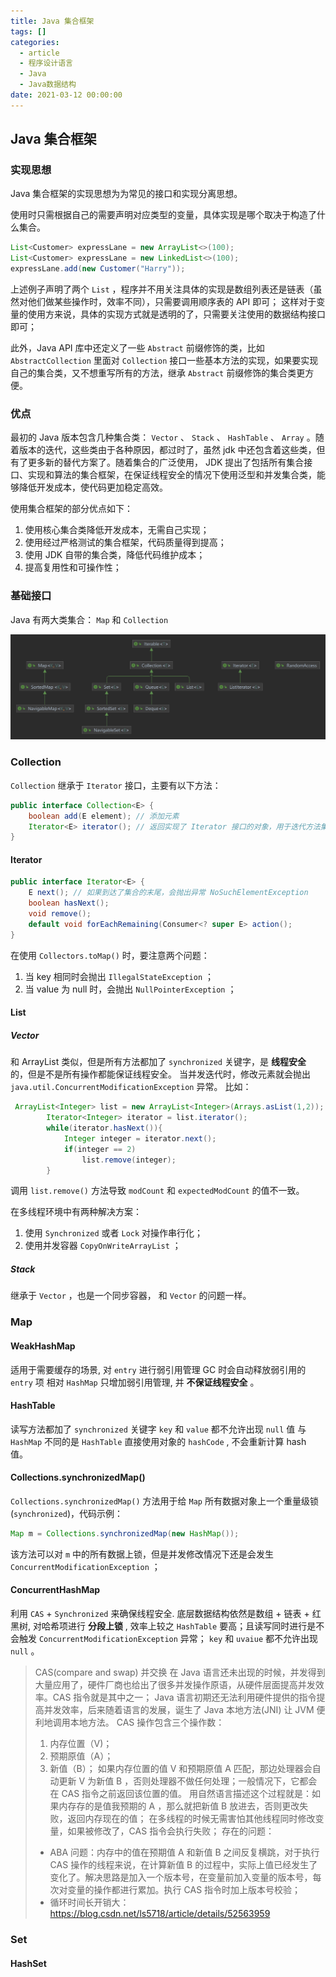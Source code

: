 ```yaml
---
title: Java 集合框架
tags: []
categories:
  - article
  - 程序设计语言
  - Java
  - Java数据结构
date: 2021-03-12 00:00:00
---
```


## Java 集合框架

### 实现思想

Java 集合框架的实现思想为为常见的接口和实现分离思想。

使用时只需根据自己的需要声明对应类型的变量，具体实现是哪个取决于构造了什么集合。

```JAVA
List<Customer> expressLane = new ArrayList<>(100);
List<Customer> expressLane = new LinkedList<>(100);
expressLane.add(new Customer("Harry"));
```

上述例子声明了两个 `List` ，程序并不用关注具体的实现是数组列表还是链表（虽然对他们做某些操作时，效率不同），只需要调用顺序表的 API 即可；
这样对于变量的使用方来说，具体的实现方式就是透明的了，只需要关注使用的数据结构接口即可；

此外，Java API 库中还定义了一些 `Abstract` 前缀修饰的类，比如 `AbstractCollection` 里面对 `Collection` 接口一些基本方法的实现，如果要实现自己的集合类，又不想重写所有的方法，继承 `Abstract` 前缀修饰的集合类更方便。

### 优点

最初的 Java 版本包含几种集合类： `Vector` 、 `Stack` 、 `HashTable` 、 `Array` 。随着版本的迭代，这些类由于各种原因，都过时了，虽然 jdk 中还包含着这些类，但有了更多新的替代方案了。随着集合的广泛使用， JDK 提出了包括所有集合接口、实现和算法的集合框架，在保证线程安全的情况下使用泛型和并发集合类，能够降低开发成本，使代码更加稳定高效。

使用集合框架的部分优点如下：

1. 使用核心集合类降低开发成本，无需自己实现；
2. 使用经过严格测试的集合框架，代码质量得到提高；
3. 使用 JDK 自带的集合类，降低代码维护成本；
4. 提高复用性和可操作性；

### 基础接口

Java 有两大类集合： `Map` 和 `Collection`

![picture 1](../../../../../assets/%E7%A8%8B%E5%BA%8F%E8%AE%BE%E8%AE%A1%E8%AF%AD%E8%A8%80/Java/Java%E6%95%B0%E6%8D%AE%E7%BB%93%E6%9E%84/Java%20%E9%9B%86%E5%90%88%E7%B1%BB/bb5ba2d657eeccd52915b6ed133b9e2cf3b272af3ae070137218ddcc16bbba84.png)

### Collection

`Collection` 继承于 `Iterator` 接口，主要有以下方法：

```JAVA
public interface Collection<E> {
    boolean add(E element); // 添加元素
    Iterator<E> iterator(); // 返回实现了 Iterator 接口的对象，用于迭代方法集合中的元素
}
```

#### Iterator

```JAVA
public interface Iterator<E> {
    E next(); // 如果到达了集合的末尾，会抛出异常 NoSuchElementException
    boolean hasNext();
    void remove();
    default void forEachRemaining(Consumer<? super E> action();
}
```

在使用 `Collectors.toMap()` 时，要注意两个问题：

1. 当 key 相同时会抛出 `IllegalStateException` ；
2. 当 value 为 null 时，会抛出 `NullPointerException` ；

#### List

##### Vector

和 ArrayList 类似，但是所有方法都加了 `synchronized` 关键字，是 **线程安全** 的，但是不是所有操作都能保证线程安全。
当并发迭代时，修改元素就会抛出 `java.util.ConcurrentModificationException` 异常。
比如：

```JAVA
 ArrayList<Integer> list = new ArrayList<Integer>(Arrays.asList(1,2));
        Iterator<Integer> iterator = list.iterator();
        while(iterator.hasNext()){
            Integer integer = iterator.next();
            if(integer == 2)
                list.remove(integer);
        }
```

调用 `list.remove()` 方法导致 `modCount` 和 `expectedModCount` 的值不一致。

在多线程环境中有两种解决方案：

1. 使用 `Synchronized` 或者 `Lock` 对操作串行化；
2. 使用并发容器 `CopyOnWriteArrayList` ；

##### Stack

继承于 `Vector` ，也是一个同步容器， 和 `Vector` 的问题一样。

### Map

#### WeakHashMap

适用于需要缓存的场景, 对 `entry` 进行弱引用管理 GC 时会自动释放弱引用的 `entry` 项
相对 `HashMap` 只增加弱引用管理, 并 **不保证线程安全** 。

#### HashTable

读写方法都加了 `synchronized` 关键字 `key` 和 `value` 都不允许出现 `null` 值
与 `HashMap` 不同的是 `HashTable` 直接使用对象的 `hashCode` , 不会重新计算 hash 值。

#### Collections.synchronizedMap()

`Collections.synchronizedMap()` 方法用于给 `Map` 所有数据对象上一个重量级锁(`synchronized`)，代码示例：

```java
Map m = Collections.synchronizedMap(new HashMap());
```

该方法可以对 `m` 中的所有数据上锁，但是并发修改情况下还是会发生 `ConcurrentModificationException` ；

#### ConcurrentHashMap

利用 `CAS` + `Synchronized` 来确保线程安全. 底层数据结构依然是数组 + 链表 + 红黑树, 对哈希项进行 **分段上锁** , 效率上较之 `HashTable` 要高；且读写同时进行是不会触发 `ConcurrentModificationException` 异常；
`key` 和 `uvaiue` 都不允许出现 `null` 。

> CAS(compare and swap) 并交换
> 在 Java 语言还未出现的时候，并发得到大量应用了，硬件厂商也给出了很多并发操作原语，从硬件层面提高并发效率。CAS 指令就是其中之一；
> Java 语言初期还无法利用硬件提供的指令提高并发效率，后来随着语言的发展，诞生了 Java 本地方法(JNI) 让 JVM 便利地调用本地方法。
> CAS 操作包含三个操作数：
>
> 1. 内存位置（V)；
> 2. 预期原值（A）；
> 3. 新值（B）；
>    如果内存位置的值 V 和预期原值 A 匹配，那边处理器会自动更新 V 为新值 B ，否则处理器不做任何处理；一般情况下，它都会在 CAS 指令之前返回该位置的值。
>    用自然语言描述这个过程就是：如果内存存的是值我预期的 A ，那么就把新值 B 放进去，否则更改失败，返回内存现在的值；
>    在多线程的时候无需害怕其他线程同时修改变量，如果被修改了，CAS 指令会执行失败；
>    存在的问题：
>
> - ABA 问题：内存中的值在预期值 A 和新值 B 之间反复横跳，对于执行 CAS 操作的线程来说，在计算新值 B 的过程中，实际上值已经发生了变化了。解决思路是加入一个版本号，在变量前加入变量的版本号，每次对变量的操作都进行累加。执行 CAS 指令时加上版本号校验；
> - 循环时间长开销大：
>   <https://blog.csdn.net/ls5718/article/details/52563959>

### Set

#### HashSet
